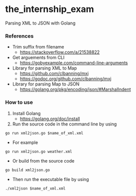 # the_internship_exam
Parsing XML to JSON with Golang

### References
- Trim suffix from filename
  - https://stackoverflow.com/a/21538822
- Get arguements from CLI
  - https://gobyexample.com/command-line-arguments
- Library for parsing XML to Map
  - https://github.com/clbanning/mxj
  - https://godoc.org/github.com/clbanning/mxj
- Library for parsing Map to JSON
  - https://golang.org/pkg/encoding/json/#MarshalIndent

### How to use
1. Install Golang
    - https://golang.org/doc/install
2. Run the source code in the command line by using
```
go run xml2json.go $name_of_xml.xml
```
  - For example
```
go run xml2json.go weather.xml
```
  - Or build from the source code
```
go build xml2json.go
```
  - Then run the executable file by using
```
./xml2json $name_of_xml.xml
```
